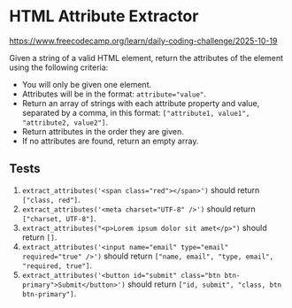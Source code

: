 # HTML Attribute Extractor

https://www.freecodecamp.org/learn/daily-coding-challenge/2025-10-19

Given a string of a valid HTML element, return the attributes of the element using the following criteria:

- You will only be given one element.
- Attributes will be in the format: `attribute="value"`.
- Return an array of strings with each attribute property and value, separated by a comma, in this format: `["attribute1, value1", "attribute2, value2"]`.
- Return attributes in the order they are given.
- If no attributes are found, return an empty array.

## Tests

1. `extract_attributes('<span class="red"></span>')` should return `["class, red"]`.
1. `extract_attributes('<meta charset="UTF-8" />')` should return `["charset, UTF-8"]`.
1. `extract_attributes("<p>Lorem ipsum dolor sit amet</p>")` should return `[]`.
1. `extract_attributes('<input name="email" type="email" required="true" />')` should return `["name, email", "type, email", "required, true"]`.
1. `extract_attributes('<button id="submit" class="btn btn-primary">Submit</button>')` should return `["id, submit", "class, btn btn-primary"]`.
